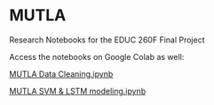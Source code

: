 # MUTLA
Research Notebooks for the EDUC 260F Final Project

Access the notebooks on Google Colab as well:

[MUTLA Data Cleaning.ipynb](https://colab.research.google.com/drive/1DqCZ4V8nptp9_2zsfq4wnq9Sk5iu7rdN?usp=sharing)

[MUTLA SVM & LSTM modeling.ipynb](https://colab.research.google.com/drive/1zE7sOfNEdfD6E-id10-7p02nPFh1acmV?usp=sharing)
